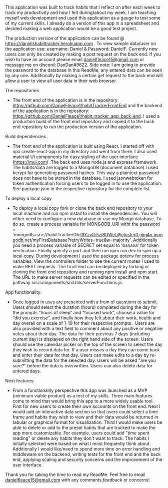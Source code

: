 This application  was built to track habits that I reflect on after each week to track my productivity and how I felt during/about my week. I am teaching myself web development and used this application  as a gauge to test some of my current skills. I already do a version of this app in a spreadsheet and decided making a web application would be a good test project.

The production version of the application can be found @ https://danielshabittracker.herokuapp.com . To view sample data/user on the application use: username: Daniel & Password: DanielF. Currently new users can only be created by making a post request on the back end. If you wish to have an account please email danielfleace15@gmail.com or message me on discord: DanDan#9622.
Side note: I am going to provide the password to the database in this ReadMe, any entered data can be seen by any one. Additionally by making a certain  get request to the back end will allow  a user to view all user data in their web browser.

The repositories
- The front end of the application is in the repository: https://github.com/DanielFleace1/habitTrackerFrontEnd and the backend of the application is in the repository: https://github.com/DanielFleace1/habit_tracker_app_back_end. I used a production build of the front end repository and copied it to the back end repository  to run the production version of the application.

Build dependencies 
- The front end of the application  is built using React. I started off with npx create-react-app in my directory and went from there. I also used material UI components for easy styling of the user interface (https://mui.com) .The back end uses node.js and express framework. The habits/data are logged to a MongoDB (document database).I used bcrypt for generating password hashes. This way a plaintext password does not have to be stored in the database. I used jsonwebtoken for token authentication forcing users to be logged in to use the application. 
See package.json in the respective repository for the complete list.

To deploy a local copy
- To deploy a local copy fork or clone the back end repository to your local machine and run npm install to install the dependencies. You will either need to configure a new database or use my  Mongo database. To do so, create a process variable for MONGODB_URI witht the password = 'mongodb+srv://habitTrackerDb:lRYzytlr5zj8DWeL@cluster0.gjm4o.mongodb.net/myFirstDatabase?retryWrites=true&w=majority'. Additionally you need a process variable of SECRET set equal to 'banana' for token verification. Finally specify a port and then run npm run dev to spin up a local copy. 
During development I used the package dotenv for process variables. View the controllers folder to see the current routes I used to make REST requests.
The front end can be deployed by forking or cloning the front end repository and running npm install and npm start. The URL to make server requests can be edited or specified in the pathway src/components/srcUtils/serverFunctions.js. 


App functionality: 
- Once logged in uses are presented with a from of questions to submit. Users should select the duration (hours) completed during the day for the prompts “hours of sleep” and “focused work”, choose a value for “did you exercise”, and finally  how they felt about their work, health and day overall on a scale of 1-10 for their respective prompts . Users are also provided with a text field to comment about any positive or negative notes about their day. The data for their previous 7 days (including current day) is displayed on the right hand side of the screen. Users should use the calendar picker on the top of the screen to select the day they wish to record data for. If a user misses a day they can come back and enter their data for that day. Users can make edits to a day by re-submitting the data for the selected day. Users will be asked "are you sure?" before the data is overwritten. Users can also delete data for entered days.

Next features:
- From a functionality perspective  this app was launched as a MVP (minimum viable product) as a test of my skills. Three main  features come to mind  that would bring this app to a more widely usable tool. First for  new users to create their own accounts on the front end. Next I would add an interactive data section so that users could select a time frame and  habits they wish to view and their data would be returned in tabular or graphical format for visualization. Third I would make users be able to delete or add to the preset habits that are tracked to make the app more customizable. For example, users could add "time spent reading" or delete any habits they don't want to track. The habits I initially selected were based on what I most frequently think about.
Additionally I would like/need to spend more time on  error handling and middleware on the backend, writing tests for the front end and the back end, applying scaling and security concerns and the improvement of the user interface.

Thank you for taking the time to read my ReadMe. Feel free to email danielfleace15@gmail.com with any comments,feedback or concerns!



